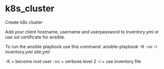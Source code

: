 # k8s_cluster
Create k8s cluster

Add your client hostname, username and userpassword to inventory.yml or use ssl certificate for ansible.

To run the ansible playbook use this command:
ansible-playbook -K -vv -i inventory.yml site.yml

-K  = become root user
-vv = verbose level 2
-i  = use inventory file
